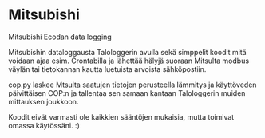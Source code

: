 # Mitsubishi
Mitsubishi Ecodan data logging

Mitsubishin dataloggausta Talologgerin avulla sekä simppelit koodit mitä voidaan ajaa esim. Crontabilla ja lähettää hälyjä suoraan Mitsulta modbus väylän tai tietokannan kautta luetuista arvoista sähköpostiin.

cop.py laskee Mtsulta saatujen tietojen perusteella lämmitys ja käyttöveden päivittäisen COP:n ja tallentaa sen samaan kantaan Talologgerin muiden mittauksen joukkoon.

Koodit eivät varmasti ole kaikkien sääntöjen mukaisia, mutta toimivat omassa käytössäni. :)
